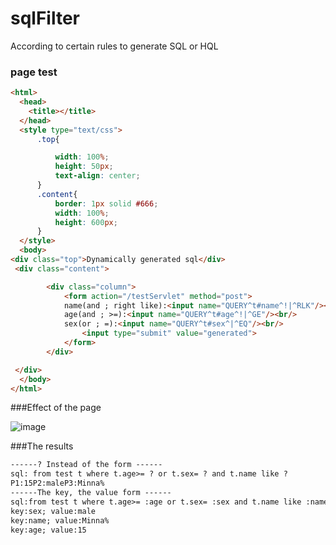 # sqlFilter
According to certain rules to generate SQL or HQL 
### page test
```html
<html>
  <head>
    <title></title>
  </head>
  <style type="text/css">
      .top{

          width: 100%;
          height: 50px;
          text-align: center;
      }
      .content{
          border: 1px solid #666;
          width: 100%;
          height: 600px;
      }
  </style>
  <body>
<div class="top">Dynamically generated sql</div>
 <div class="content">

        <div class="column">
            <form action="/testServlet" method="post">
            name(and ; right like):<input name="QUERY^t#name^!|^RLK"/><br/>
            age(and ; >=):<input name="QUERY^t#age^!|^GE"/><br/>
            sex(or ; =):<input name="QUERY^t#sex^|^EQ"/><br/>
                <input type="submit" value="generated">
            </form>
        </div>

 </div>
  </body>
</html>


```

###Effect of the page

![image](https://github.com/cnzzs/sqlFilter-tool/blob/master/demo/src/main/resources/pageTest.png?raw=true)


###The results

```html
------? Instead of the form ------
sql: from test t where t.age>= ? or t.sex= ? and t.name like ?
P1:15P2:maleP3:Minna%
------The key, the value form ------
sql:from test t where t.age>= :age or t.sex= :sex and t.name like :name
key:sex; value:male
key:name; value:Minna%
key:age; value:15
```
